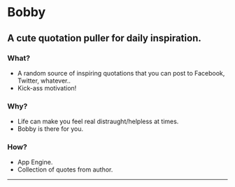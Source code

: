 # Bobby

## A cute quotation puller for daily inspiration.

### What?

* A random source of inspiring quotations that you can post to Facebook, Twitter, whatever..
* Kick-ass motivation!

### Why?

* Life can make you feel real distraught/helpless at times.
* Bobby is there for you.

### How?

* App Engine.
* Collection of quotes from author.

* * *
